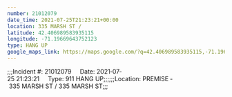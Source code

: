 ```yaml
---
number: 21012079
date_time: 2021-07-25T21:23:21+00:00
location: 335 MARSH ST / 
latitude: 42.406989583935115
longitude: -71.19669643752123
type: HANG UP
google_maps_link: https://maps.google.com/?q=42.406989583935115,-71.19669643752123
---
```


;;;Incident #: 21012079     Date: 2021‐07‐25 21:23:21     Type: 911 HANG UP;;;;;;Location: PREMISE ‐ 335 MARSH ST / 335 MARSH ST;;;
